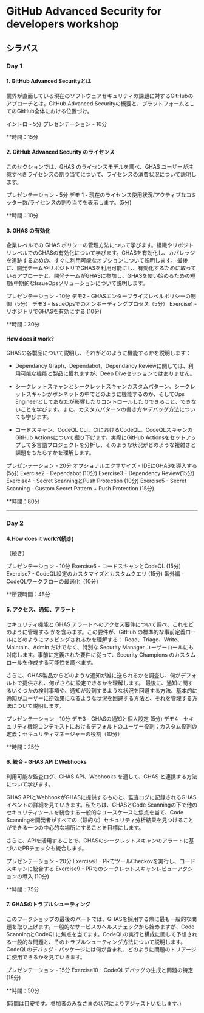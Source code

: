 
# GitHub Advanced Security for developers workshop

## シラバス

### Day 1

#### 1. GitHub Advanced Securityとは
業界が直面している現在のソフトウェアセキュリティの課題に対するGitHubのアプローチとは。GitHub Advanced Securityの概要と、プラットフォームとしてのGitHub全体における位置づけ。

イントロ - 5分
プレゼンテーション - 10分

**時間：15分

#### 2. GitHub Advanced Security のライセンス
このセクションでは、GHAS のライセンスモデルを調べ、GHAS ユーザーが注意すべきライセンスの割り当てについて、ライセンスの消費状況について説明します。


プレゼンテーション - 5分
デモ 1 - 現在のライセンス使用状況/アクティブなコミッター数/ライセンスの割り当てを表示します。(5分)

**時間：10分

#### 3. GHAS の有効化
企業レベルでの GHAS ポリシーの管理方法について学びます。組織やリポジトリレベルでのGHASの有効化について学びます。GHASを有効化し、カバレッジを追跡するための、すぐに利用可能なオプションについて説明します。
最後に、開発チームやリポジトリでGHASを利用可能にし、有効化するために取っているアプローチと、開発チームがGHASに参加し、GHASを使い始めるための短期/中期的なIssueOpsソリューションについて説明します。

プレゼンテーション - 10分
デモ2 - GHASエンタープライズレベルポリシーの制御（5分）
デモ3 - IssueOpsでのオンボーディングプロセス（5分）
Exercise1 - リポジトリでGHASを有効にする (10分)

**時間：30分

#### How does it work?

GHASの各製品について説明し、それがどのように機能するかを説明します：
- Dependancy Graph、Dependabot、Dependancy Reviewに関しては、利用可能な機能と製品に慣れますが、Deep Diveセッションではありません。

- シークレットスキャンとシークレットスキャンカスタムパターン。シークレットスキャンがボンネットの中でどのように機能するのか、そしてOps Engineerとしてあなたが影響したりコントロールしたりできること、できないことを学びます。また、カスタムパターンの書き方やデバッグ方法についても学びます。

- コードスキャン、CodeQL CLI、CIにおけるCodeQL。CodeQLスキャンのGitHub Actionsについて掘り下げます。実際にGitHub Actionsをセットアップして多言語プロジェクトを分析し、そのような状況がどのような複雑さと課題をもたらすかを理解します。

プレゼンテーション - 20分
オプショナルエクササイズ - IDEにGHASを導入する (5分)
Exercise2 - Dependabot (10分)
Exercise3 - Dependency Review(15分)
Exercise4 - Secret ScanningとPush Protection (10分)
Exercise5 - Secret Scanning - Custom Secret Pattern + Push Protection (15分)

**時間：80分

---

### Day 2


#### 4.How does it work?(続き)

（続き）

プレゼンテーション - 10分
Exercise6 - コードスキャンとCodeQL (15分)
Exercise7 - CodeQL設定のカスタマイズとカスタムクエリ (15分)
番外編 - CodeQLワークフローの最適化（10分）

**所要時間：45分

#### 5. アクセス、通知、アラート

セキュリティ機能と GHAS アラートへのアクセス要件について調べ、これをどのように管理する かを含みます。この要件が、GitHub の標準的な事前定義ロールにどのようにマッピングされるかを理解する： Read、Triage、Write、Maintain、Admin だけでなく、特別な Security Manager ユーザーロールにも対応します。事前に定義された要件に従って、Security Champions のカスタムロールを作成する可能性を調べます。

さらに、GHAS製品からどのような通知が誰に送られるかを調査し、何がデフォルトで提供され、何がさらに設定できるかを理解します。
最後に、通知に関するいくつかの検討事項や、通知が殺到するような状況を回避する方法、基本的に通知がユーザーに逆効果になるような状況を回避する方法と、それを管理する方法について説明します。

プレゼンテーション - 10分
デモ3 - GHASの通知と個人設定 (5分)
デモ4 - セキュリティ機能コンテキストにおけるデフォルトのユーザー役割；カスタム役割の定義；セキュリティマネージャーの役割（10分）

**時間：25分

#### 6. 統合 - GHAS APIとWebhooks

利用可能な監査ログ、GHAS API、Webhooks を通して、GHAS と連携する方法について学びます。

GHAS APIとWebhookがGHASに提供するものと、監査ログに記録されるGHASイベントの詳細を見ていきます。私たちは、GHASとCode Scanningの下で他のセキュリティツールを統合する一般的なユースケースに焦点を当て、Code Scanningを開発者がすべての（静的な）セキュリティ分析結果を見つけることができる一つの中心的な場所にすることを目標にします。

さらに、APIを活用することで、GHASのシークレットスキャンのアラートに基づいたPRチェックも統合します。


プレゼンテーション - 20分
Exercise8 - PRでツールCheckovを実行し、コードスキャンに統合する
Exercise9 - PRでのシークレットスキャンレビューアクションの導入 (10分)

**時間：75分


#### 7. GHASのトラブルシューティング

このワークショップの最後のパートでは、GHASを採用する際に最も一般的な問題を取り上げます。一般的なサービスのヘルスチェックから始めますが、Code ScanningとCodeQLに焦点を当てます。CodeQLの実行と構成に関して予想される一般的な問題と、そのトラブルシューティング方法について説明します。
CodeQLのデバッグ・パッケージには何が含まれ、どのように問題のトリアージに使用できるかを見ていきます。

プレゼンテーション - 15分
Exercise10 - CodeQLデバッグの生成と問題の特定 (15分)

**時間：50分

(時間は目安です。参加者のみなさまの状況によりアジャストいたします。)